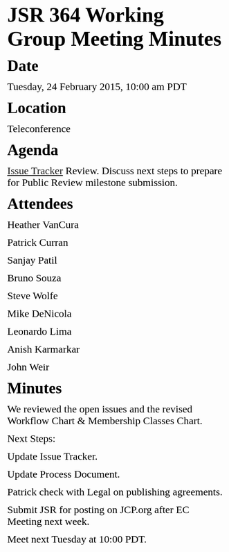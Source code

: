 <font color="#000000"><font face="Times-Roman, serif"><font size="7">**JSR 364 Working Group Meeting Minutes**</font></font></font>

<font color="#000000"><font face="Times-Roman, serif"><font size="6" style="font-size: 27pt">**Date**</font></font></font>

<font color="#000000"><font face="Times-Roman, serif"><font size="5">Tuesday, 24 February 2015, 10:00 am PDT</font></font></font>

<font color="#000000"><font face="Times-Roman, serif"><font size="6" style="font-size: 27pt">**Location**</font></font></font>

<font color="#000000"><font face="Times-Roman, serif"><font size="5">Teleconference</font></font></font>

<font color="#000000"><font face="Times-Roman, serif"><font size="6" style="font-size: 27pt">**Agenda**</font></font></font>

<font color="#000000"><font face="Times-Roman, serif"><font size="5"><span style="font-weight: normal">[Issue Tracker](https://java.net/jira/browse/JCPNEXT4) Review. Discuss next steps to prepare for Public Review milestone submission.</span></font></font></font>

<font color="#000000"><font face="Times-Roman, serif"><font size="6" style="font-size: 27pt">**Attendees**</font></font></font>

<font color="#000000"><font face="Times-Roman, serif"><font size="5">Heather VanCura</font></font></font>

<font color="#000000"><font face="Times-Roman, serif"><font size="5">Patrick Curran</font></font></font>

<font color="#000000"><font face="Times-Roman, serif"><font size="5">Sanjay Patil</font></font></font>

<font color="#000000"><font face="Times-Roman, serif"><font size="5">Bruno Souza</font></font></font>

<font color="#000000"><font face="Times-Roman, serif"><font size="5">Steve Wolfe</font></font></font>

<font color="#000000"><font face="Times-Roman, serif"><font size="5">Mike DeNicola</font></font></font>

<font color="#000000"><font face="Times-Roman, serif"><font size="5">Leonardo Lima</font></font></font>

<font color="#000000"><font face="Times-Roman, serif"><font size="5">Anish Karmarkar</font></font></font>

<font color="#000000"><font face="Times-Roman, serif"><font size="5">John Weir</font></font></font>

<font color="#000000"><font face="Times-Roman, serif"><font size="6" style="font-size: 27pt">**Minutes**</font></font></font>

<font color="#000000"><font face="Times New Roman, serif"><font size="5">We reviewed the open issues and the revised Workflow Chart & Membership Classes Chart.</font></font></font>

<font color="#000000"><font face="Times-Roman, serif"><font size="5">Next Steps:</font></font></font>

<font color="#000000"><font face="Times-Roman, serif"><font size="5">Update Issue Tracker.</font></font></font>

<font color="#000000"><font face="Times-Roman, serif"><font size="5">Update Process Document.</font></font></font>

<font color="#000000"><font face="Times-Roman, serif"><font size="5">Patrick check with Legal on publishing agreements.</font></font></font>

<font color="#000000"><font face="Times-Roman, serif"><font size="5">Submit JSR for posting on JCP.org after EC Meeting next week.</font></font></font>

<font color="#000000"><font face="Times-Roman, serif"><font size="5">Meet next Tuesday at 10:00 PDT. </font></font></font>